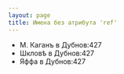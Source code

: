 ```yaml
---
layout: page
title: Имена без атрибута 'ref'
---
```


- М. Каганъ в Дубнов:427
- Шкловѣ в Дубнов:427
- Яффа в Дубнов:427

